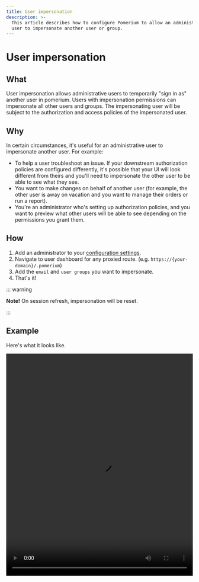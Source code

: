 ```yaml
---
title: User impersonation
description: >-
  This article describes how to configure Pomerium to allow an administrative
  user to impersonate another user or group.
---
```


# User impersonation

## What

User impersonation allows administrative users to temporarily "sign in as" another user in pomerium. Users with impersonation permissions can impersonate all other users and groups. The impersonating user will be subject to the authorization and access policies of the impersonated user.

## Why

In certain circumstances, it's useful for an administrative user to impersonate another user. For example:

- To help a user troubleshoot an issue. If your downstream authorization policies are configured differently, it's possible that your UI will look different from theirs and you'll need to impersonate the other user to be able to see what they see.
- You want to make changes on behalf of another user (for example, the other user is away on vacation and you want to manage their orders or run a report).
- You're an administrator who's setting up authorization policies, and you want to preview what other users will be able to see depending on the permissions you grant them.

## How

1. Add an administrator to your [configuration settings].
2. Navigate to user dashboard for any proxied route. (e.g. `https://{your-domain}/.pomerium`)
3. Add the `email` and `user groups` you want to impersonate.
4. That's it!

::: warning

**Note!** On session refresh, impersonation will be reset.

:::

## Example

Here's what it looks like.

<video width="100%" height="600" controls=""><source src="./img/pomerium-user-impersonation.mp4" type="video/mp4">
Your browser does not support the video tag.
</video>

[configuration settings]: ../../configuration/readme.md#administrators
